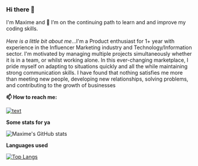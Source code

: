 ### Hi there 👋
I'm Maxime and 🌱 I’m on the continuing path to learn and and improve my coding skills. 
<br>
<br>
_Here is a little bit about me_...I'm a Product enthusiast for 1+ year with experience in the Influencer Marketing industry and Technology/Information sector. I'm motivated by managing multiple projects simultaneously whether it is in a team, or whilst working alone. In this ever-changing marketplace, I pride myself on adapting to situations quickly and all the while maintaining strong communication skills. I have found that nothing satisfies me more than meeting new people, developing new relationships, solving problems, and contributing to the growth of businesses

**📫 How to reach me:**

[![text](https://img.shields.io/badge/LinkedIn-0077B5?style=for-the-badge&logo=linkedin&logoColor=white)](https://www.linkedin.com/in/maxime-favreau/)

**Some stats for ya**

![Maxime's GitHub stats](https://github-readme-stats.vercel.app/api?username=mmmaxime&show_icons=true&theme=radical)

**Languages used**

[![Top Langs](https://github-readme-stats.vercel.app/api/top-langs/?username=mmmaxime)](https://github.com/mmmaxime/github-readme-stats)
